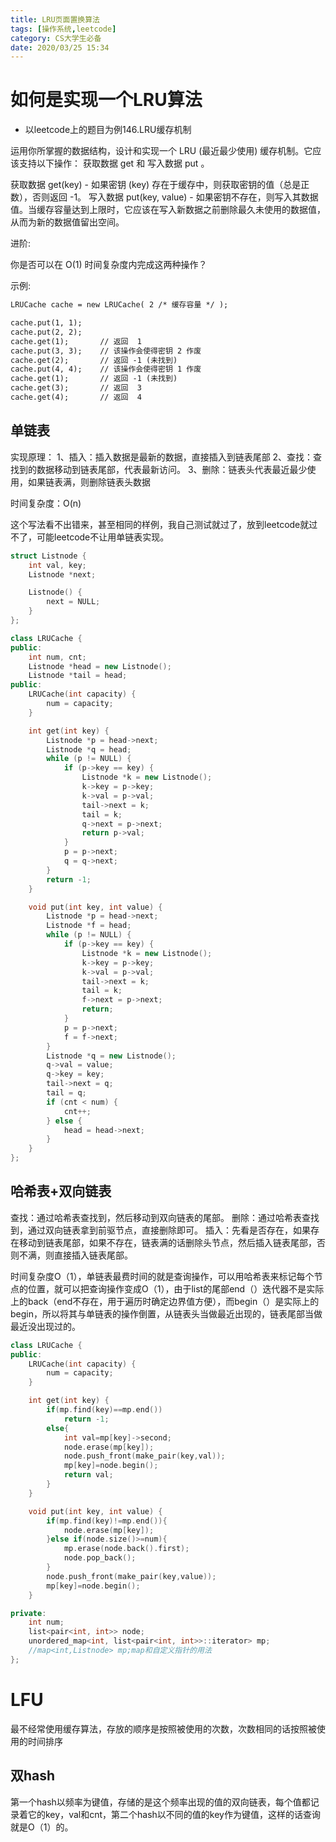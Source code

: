 ```yaml
---
title: LRU页面置换算法
tags: [操作系统,leetcode]
category: CS大学生必备
date: 2020/03/25 15:34
---
```


# 如何是实现一个LRU算法

- 以leetcode上的题目为例146.LRU缓存机制

运用你所掌握的数据结构，设计和实现一个  LRU (最近最少使用) 缓存机制。它应该支持以下操作： 获取数据 get 和 写入数据 put 。

获取数据 get(key) - 如果密钥 (key) 存在于缓存中，则获取密钥的值（总是正数），否则返回 -1。
写入数据 put(key, value) - 如果密钥不存在，则写入其数据值。当缓存容量达到上限时，它应该在写入新数据之前删除最久未使用的数据值，从而为新的数据值留出空间。

进阶:

你是否可以在 O(1) 时间复杂度内完成这两种操作？

示例:

```txt
LRUCache cache = new LRUCache( 2 /* 缓存容量 */ );

cache.put(1, 1);
cache.put(2, 2);
cache.get(1);       // 返回  1
cache.put(3, 3);    // 该操作会使得密钥 2 作废
cache.get(2);       // 返回 -1 (未找到)
cache.put(4, 4);    // 该操作会使得密钥 1 作废
cache.get(1);       // 返回 -1 (未找到)
cache.get(3);       // 返回  3
cache.get(4);       // 返回  4
```





## 单链表

实现原理：
1、插入：插入数据是最新的数据，直接插入到链表尾部
2、查找：查找到的数据移动到链表尾部，代表最新访问。
3、删除：链表头代表最近最少使用，如果链表满，则删除链表头数据

时间复杂度：O(n)

这个写法看不出错来，甚至相同的样例，我自己测试就过了，放到leetcode就过不了，可能leetcode不让用单链表实现。

```c++
struct Listnode {
    int val, key;
    Listnode *next;

    Listnode() {
        next = NULL;
    }
};

class LRUCache {
public:
    int num, cnt;
    Listnode *head = new Listnode();
    Listnode *tail = head;
public:
    LRUCache(int capacity) {
        num = capacity;
    }

    int get(int key) {
        Listnode *p = head->next;
        Listnode *q = head;
        while (p != NULL) {
            if (p->key == key) {
                Listnode *k = new Listnode();
                k->key = p->key;
                k->val = p->val;
                tail->next = k;
                tail = k;
                q->next = p->next;
                return p->val;
            }
            p = p->next;
            q = q->next;
        }
        return -1;
    }

    void put(int key, int value) {
        Listnode *p = head->next;
        Listnode *f = head;
        while (p != NULL) {
            if (p->key == key) {
                Listnode *k = new Listnode();
                k->key = p->key;
                k->val = p->val;
                tail->next = k;
                tail = k;
                f->next = p->next;
                return;
            }
            p = p->next;
            f = f->next;
        }
        Listnode *q = new Listnode();
        q->val = value;
        q->key = key;
        tail->next = q;
        tail = q;
        if (cnt < num) {
            cnt++;
        } else {
            head = head->next;
        }
    }
};

```

## 哈希表+双向链表

查找：通过哈希表查找到，然后移动到双向链表的尾部。
删除：通过哈希表查找到，通过双向链表拿到前驱节点，直接删除即可。
插入：先看是否存在，如果存在移动到链表尾部，如果不存在，链表满的话删除头节点，然后插入链表尾部，否则不满，则直接插入链表尾部。

时间复杂度O（1），单链表最费时间的就是查询操作，可以用哈希表来标记每个节点的位置，就可以把查询操作变成O（1），由于list的尾部end（）迭代器不是实际上的back（end不存在，用于遍历时确定边界值方便），而begin（）是实际上的begin，所以将其与单链表的操作倒置，从链表头当做最近出现的，链表尾部当做最近没出现过的。

```c++
class LRUCache {
public:
    LRUCache(int capacity) {
        num = capacity;
    }

    int get(int key) {
        if(mp.find(key)==mp.end())
            return -1;
        else{
            int val=mp[key]->second;
            node.erase(mp[key]);
            node.push_front(make_pair(key,val));
            mp[key]=node.begin();
            return val;
        }
    }

    void put(int key, int value) {
        if(mp.find(key)!=mp.end()){
            node.erase(mp[key]);
        }else if(node.size()>=num){
            mp.erase(node.back().first);
            node.pop_back();
        }
        node.push_front(make_pair(key,value));
        mp[key]=node.begin();
    }

private:
    int num;
    list<pair<int, int>> node;
    unordered_map<int, list<pair<int, int>>::iterator> mp;
    //map<int,Listnode> mp;map和自定义指针的用法
};
```

# LFU

最不经常使用缓存算法，存放的顺序是按照被使用的次数，次数相同的话按照被使用的时间排序

## 双hash

第一个hash以频率为键值，存储的是这个频率出现的值的双向链表，每个值都记录着它的key，val和cnt，第二个hash以不同的值的key作为键值，这样的话查询就是O（1）的。